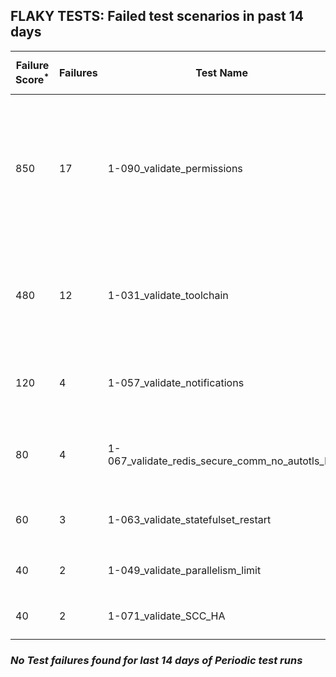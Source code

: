 ## FLAKY TESTS: Failed test scenarios in past 14 days
| Failure Score<sup>*</sup> | Failures | Test Name | Last Seen | PR List and Logs 
|---|---|---|---|---|
| 850 | 17 | 1-090_validate_permissions  | 0 days ago | 5: [#697](https://github.com/redhat-developer/gitops-operator/pull/697)<sup>[1](https://storage.googleapis.com/test-platform-results/pr-logs/pull/redhat-developer_gitops-operator/697/pull-ci-redhat-developer-gitops-operator-master-v4.12-kuttl-parallel/1786372073732444160/build-log.txt), [2](https://storage.googleapis.com/test-platform-results/pr-logs/pull/redhat-developer_gitops-operator/697/pull-ci-redhat-developer-gitops-operator-master-v4.13-kuttl-parallel/1786372073937965056/build-log.txt), [3](https://storage.googleapis.com/test-platform-results/pr-logs/pull/redhat-developer_gitops-operator/697/pull-ci-redhat-developer-gitops-operator-master-v4.14-kuttl-parallel/1786372096218107904/build-log.txt)</sup> [#696](https://github.com/redhat-developer/gitops-operator/pull/696)<sup>[1](https://storage.googleapis.com/test-platform-results/pr-logs/pull/redhat-developer_gitops-operator/696/pull-ci-redhat-developer-gitops-operator-master-v4.14-kuttl-parallel/1786044085161693184/build-log.txt), [2](https://storage.googleapis.com/test-platform-results/pr-logs/pull/redhat-developer_gitops-operator/696/pull-ci-redhat-developer-gitops-operator-master-v4.12-kuttl-parallel/1786044063552638976/build-log.txt)</sup> [#680](https://github.com/redhat-developer/gitops-operator/pull/680)<sup>[1](https://storage.googleapis.com/test-platform-results/pr-logs/pull/redhat-developer_gitops-operator/680/pull-ci-redhat-developer-gitops-operator-master-v4.13-kuttl-parallel/1787449813281804288/build-log.txt), [2](https://storage.googleapis.com/test-platform-results/pr-logs/pull/redhat-developer_gitops-operator/680/pull-ci-redhat-developer-gitops-operator-master-v4.12-kuttl-parallel/1787449812904316928/build-log.txt), [3](https://storage.googleapis.com/test-platform-results/pr-logs/pull/redhat-developer_gitops-operator/680/pull-ci-redhat-developer-gitops-operator-master-v4.14-kuttl-parallel/1787449836514054144/build-log.txt)</sup> [#677](https://github.com/redhat-developer/gitops-operator/pull/677)<sup>[1](https://storage.googleapis.com/test-platform-results/pr-logs/pull/redhat-developer_gitops-operator/677/pull-ci-redhat-developer-gitops-operator-master-v4.14-kuttl-parallel/1787449735360024576/build-log.txt), [2](https://storage.googleapis.com/test-platform-results/pr-logs/pull/redhat-developer_gitops-operator/677/pull-ci-redhat-developer-gitops-operator-master-v4.12-kuttl-parallel/1787449711209222144/build-log.txt), [3](https://storage.googleapis.com/test-platform-results/pr-logs/pull/redhat-developer_gitops-operator/677/pull-ci-redhat-developer-gitops-operator-master-v4.13-kuttl-parallel/1787449711477657600/build-log.txt)</sup> [#669](https://github.com/redhat-developer/gitops-operator/pull/669)<sup>[1](https://storage.googleapis.com/test-platform-results/pr-logs/pull/redhat-developer_gitops-operator/669/pull-ci-redhat-developer-gitops-operator-master-v4.13-kuttl-parallel/1786048634702270464/build-log.txt), [2](https://storage.googleapis.com/test-platform-results/pr-logs/pull/redhat-developer_gitops-operator/669/pull-ci-redhat-developer-gitops-operator-master-v4.14-kuttl-parallel/1787437985260638208/build-log.txt), [3](https://storage.googleapis.com/test-platform-results/pr-logs/pull/redhat-developer_gitops-operator/669/pull-ci-redhat-developer-gitops-operator-master-v4.12-kuttl-parallel/1787437961386659840/build-log.txt), [4](https://storage.googleapis.com/test-platform-results/pr-logs/pull/redhat-developer_gitops-operator/669/pull-ci-redhat-developer-gitops-operator-master-v4.14-kuttl-parallel/1786048657754165248/build-log.txt), [5](https://storage.googleapis.com/test-platform-results/pr-logs/pull/redhat-developer_gitops-operator/669/pull-ci-redhat-developer-gitops-operator-master-v4.12-kuttl-parallel/1786048634526109696/build-log.txt), [6](https://storage.googleapis.com/test-platform-results/pr-logs/pull/redhat-developer_gitops-operator/669/pull-ci-redhat-developer-gitops-operator-master-v4.13-kuttl-parallel/1787437962502344704/build-log.txt)</sup> 
| 480 | 12 | 1-031_validate_toolchain  | 0 days ago | 4: [#703](https://github.com/redhat-developer/gitops-operator/pull/703)<sup>[1](https://storage.googleapis.com/test-platform-results/pr-logs/pull/redhat-developer_gitops-operator/703/pull-ci-redhat-developer-gitops-operator-master-v4.12-kuttl-parallel/1790957612393566208/build-log.txt), [2](https://storage.googleapis.com/test-platform-results/pr-logs/pull/redhat-developer_gitops-operator/703/pull-ci-redhat-developer-gitops-operator-master-v4.12-kuttl-parallel/1791033963863609344/build-log.txt), [3](https://storage.googleapis.com/test-platform-results/pr-logs/pull/redhat-developer_gitops-operator/703/pull-ci-redhat-developer-gitops-operator-master-v4.12-kuttl-parallel/1790348297500626944/build-log.txt), [4](https://storage.googleapis.com/test-platform-results/pr-logs/pull/redhat-developer_gitops-operator/703/pull-ci-redhat-developer-gitops-operator-master-v4.13-kuttl-parallel/1790957614243254272/build-log.txt), [5](https://storage.googleapis.com/test-platform-results/pr-logs/pull/redhat-developer_gitops-operator/703/pull-ci-redhat-developer-gitops-operator-master-v4.14-kuttl-parallel/1790927567214088192/build-log.txt), [6](https://storage.googleapis.com/test-platform-results/pr-logs/pull/redhat-developer_gitops-operator/703/pull-ci-redhat-developer-gitops-operator-master-v4.14-kuttl-parallel/1790957636892495872/build-log.txt), [7](https://storage.googleapis.com/test-platform-results/pr-logs/pull/redhat-developer_gitops-operator/703/pull-ci-redhat-developer-gitops-operator-master-v4.14-kuttl-parallel/1791011363561148416/build-log.txt), [8](https://storage.googleapis.com/test-platform-results/pr-logs/pull/redhat-developer_gitops-operator/703/pull-ci-redhat-developer-gitops-operator-master-v4.13-kuttl-parallel/1791033963960078336/build-log.txt), [9](https://storage.googleapis.com/test-platform-results/pr-logs/pull/redhat-developer_gitops-operator/703/pull-ci-redhat-developer-gitops-operator-master-v4.13-kuttl-parallel/1791011363477262336/build-log.txt)</sup> [#700](https://github.com/redhat-developer/gitops-operator/pull/700)<sup>[1](https://storage.googleapis.com/test-platform-results/pr-logs/pull/redhat-developer_gitops-operator/700/pull-ci-redhat-developer-gitops-operator-master-v4.12-kuttl-parallel/1789339108313665536/build-log.txt)</sup> [#696](https://github.com/redhat-developer/gitops-operator/pull/696)<sup>[1](https://storage.googleapis.com/test-platform-results/pr-logs/pull/redhat-developer_gitops-operator/696/pull-ci-redhat-developer-gitops-operator-master-v4.14-kuttl-parallel/1786044085161693184/build-log.txt)</sup> [#694](https://github.com/redhat-developer/gitops-operator/pull/694)<sup>[1](https://storage.googleapis.com/test-platform-results/pr-logs/pull/redhat-developer_gitops-operator/694/pull-ci-redhat-developer-gitops-operator-master-v4.14-kuttl-parallel/1787172010502131712/build-log.txt)</sup> 
| 120 | 4 | 1-057_validate_notifications  | 1 days ago | 3: [#703](https://github.com/redhat-developer/gitops-operator/pull/703)<sup>[1](https://storage.googleapis.com/test-platform-results/pr-logs/pull/redhat-developer_gitops-operator/703/pull-ci-redhat-developer-gitops-operator-master-v4.13-kuttl-parallel/1790623717819158528/build-log.txt), [2](https://storage.googleapis.com/test-platform-results/pr-logs/pull/redhat-developer_gitops-operator/703/pull-ci-redhat-developer-gitops-operator-master-v4.13-kuttl-parallel/1790348297710342144/build-log.txt)</sup> [#680](https://github.com/redhat-developer/gitops-operator/pull/680)<sup>[1](https://storage.googleapis.com/test-platform-results/pr-logs/pull/redhat-developer_gitops-operator/680/pull-ci-redhat-developer-gitops-operator-master-v4.13-kuttl-parallel/1787449813281804288/build-log.txt)</sup> [#677](https://github.com/redhat-developer/gitops-operator/pull/677)<sup>[1](https://storage.googleapis.com/test-platform-results/pr-logs/pull/redhat-developer_gitops-operator/677/pull-ci-redhat-developer-gitops-operator-master-v4.13-kuttl-parallel/1788540830378627072/build-log.txt)</sup> 
| 80 | 4 | 1-067_validate_redis_secure_comm_no_autotls_ha  | 2 days ago | 4: [#703](https://github.com/redhat-developer/gitops-operator/pull/703)<sup>[1](https://storage.googleapis.com/test-platform-results/pr-logs/pull/redhat-developer_gitops-operator/703/pull-ci-redhat-developer-gitops-operator-master-v4.14-kuttl-parallel/1790348328400064512/build-log.txt)</sup> [#702](https://github.com/redhat-developer/gitops-operator/pull/702)<sup>[1](https://storage.googleapis.com/test-platform-results/pr-logs/pull/redhat-developer_gitops-operator/702/pull-ci-redhat-developer-gitops-operator-master-v4.13-kuttl-parallel/1790277904437874688/build-log.txt)</sup> [#694](https://github.com/redhat-developer/gitops-operator/pull/694)<sup>[1](https://storage.googleapis.com/test-platform-results/pr-logs/pull/redhat-developer_gitops-operator/694/pull-ci-redhat-developer-gitops-operator-master-v4.14-kuttl-parallel/1787793497424662528/build-log.txt)</sup> [#669](https://github.com/redhat-developer/gitops-operator/pull/669)<sup>[1](https://storage.googleapis.com/test-platform-results/pr-logs/pull/redhat-developer_gitops-operator/669/pull-ci-redhat-developer-gitops-operator-master-v4.13-kuttl-parallel/1788542761306165248/build-log.txt)</sup> 
| 60 | 3 | 1-063_validate_statefulset_restart  | 0 days ago | 2: [#703](https://github.com/redhat-developer/gitops-operator/pull/703)<sup>[1](https://storage.googleapis.com/test-platform-results/pr-logs/pull/redhat-developer_gitops-operator/703/pull-ci-redhat-developer-gitops-operator-master-v4.14-kuttl-parallel/1790373306126307328/build-log.txt), [2](https://storage.googleapis.com/test-platform-results/pr-logs/pull/redhat-developer_gitops-operator/703/pull-ci-redhat-developer-gitops-operator-master-v4.14-kuttl-parallel/1791011363561148416/build-log.txt)</sup> [#669](https://github.com/redhat-developer/gitops-operator/pull/669)<sup>[1](https://storage.googleapis.com/test-platform-results/pr-logs/pull/redhat-developer_gitops-operator/669/pull-ci-redhat-developer-gitops-operator-master-v4.12-kuttl-parallel/1788542748714864640/build-log.txt)</sup> 
| 40 | 2 | 1-049_validate_parallelism_limit  | 1 days ago | 2: [#703](https://github.com/redhat-developer/gitops-operator/pull/703)<sup>[1](https://storage.googleapis.com/test-platform-results/pr-logs/pull/redhat-developer_gitops-operator/703/pull-ci-redhat-developer-gitops-operator-master-v4.14-kuttl-parallel/1790638805699530752/build-log.txt)</sup> [#694](https://github.com/redhat-developer/gitops-operator/pull/694)<sup>[1](https://storage.googleapis.com/test-platform-results/pr-logs/pull/redhat-developer_gitops-operator/694/pull-ci-redhat-developer-gitops-operator-master-v4.14-kuttl-parallel/1786301897590706176/build-log.txt)</sup> 
| 40 | 2 | 1-071_validate_SCC_HA  | 0 days ago | 2: [#694](https://github.com/redhat-developer/gitops-operator/pull/694)<sup>[1](https://storage.googleapis.com/test-platform-results/pr-logs/pull/redhat-developer_gitops-operator/694/pull-ci-redhat-developer-gitops-operator-master-v4.14-kuttl-parallel/1786827130798084096/build-log.txt)</sup> [#680](https://github.com/redhat-developer/gitops-operator/pull/680)<sup>[1](https://storage.googleapis.com/test-platform-results/pr-logs/pull/redhat-developer_gitops-operator/680/pull-ci-redhat-developer-gitops-operator-master-v4.14-kuttl-parallel/1787449836514054144/build-log.txt)</sup> 

### *No Test failures found for last 14 days of __Periodic__ test runs*
